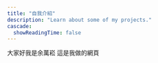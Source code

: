 ```yaml
---
title: "自我介紹"
description: "Learn about some of my projects."
cascade:
  showReadingTime: false
---
```

大家好我是余萬崧 這是我做的網頁
